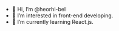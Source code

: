 - 👋 Hi, I’m @heorhi-bel
- 👀 I’m interested in front-end developing.
- 🌱 I’m currently learning React.js.

<!---
heorhi-bel/heorhi-bel is a ✨ special ✨ repository because its `README.md` (this file) appears on your GitHub profile.
You can click the Preview link to take a look at your changes.
--->
